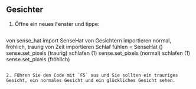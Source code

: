 ## Gesichter

1. Öffne ein neues Fenster und tippe:
    
    ```python
von sense_hat import SenseHat von Gesichtern importieren normal, fröhlich, traurig von Zeit importieren Schlaf fühlen = SenseHat () sense.set_pixels (traurig) schlafen (1) sense.set_pixels (normal) schlafen (1) sense.set_pixels (fröhlich)
```

2. Führen Sie den Code mit `F5` aus und Sie sollten ein trauriges Gesicht, ein normales Gesicht und ein glückliches Gesicht sehen.